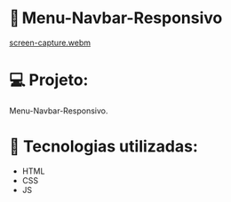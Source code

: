 # 🧩  Menu-Navbar-Responsivo
[screen-capture.webm](https://user-images.githubusercontent.com/105330857/209267077-b65ca62d-ddab-4553-a290-84cb34be1f2c.webm)
# 💻 Projeto:
Menu-Navbar-Responsivo. 
# 🚀 Tecnologias utilizadas:
<ul type=disc>
  <li> HTML </li>
  <li> CSS </li>
  <li> JS </li>
 </ul>
